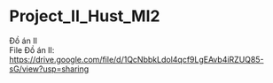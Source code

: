 # Project_II_Hust_MI2
Đồ án II \
File Đồ án II: https://drive.google.com/file/d/1QcNbbkLdol4qcf9LgEAvb4iRZUQ85-sG/view?usp=sharing
